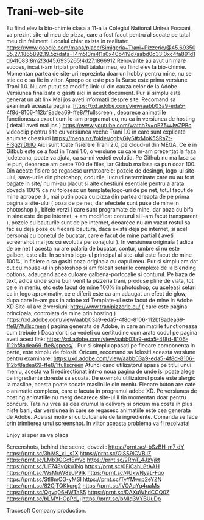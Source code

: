 # Trani-web-site
Eu fiind elev la bio-chimie clasa a 11-a la Colegiul National Unirea Focsani, va prezint site-ul meu de pizza, care a fost facut pentru al scoate pe tatal meu din faliment. Localul chiar exista in realitate: https://www.google.com/maps/place/Simigeria+Trani+Pizzerie/@45.6935035,27.1865892,19.5z/data=!4m5!3m4!1s0x40b419d7aabd0c33:0xc4fa891d1d64f083!8m2!3d45.6935265!4d27.1866912
Renovarite au avut un mare succes, incat i-am triplat profitul tatalui meu, eu fiind elev la bio-chimie. Momentan partea de site-uri reprezinta doar un hobby pentru mine, nu se stie ce o sa fie in viitor. 
Apropo ce este pus la Surse este prima versiune Trani 1.0. Nu am putut sa modific link-ul din cauza celor de la Adobe. Versiunea finalizata o gasiti aici in acest document. Pur si simplu este generat un alt link
Mai jos aveti informatii despre site. Recomand sa examinati aceasta pagina: https://xd.adobe.com/view/aabb03a9-eda5-4f8d-8106-112bf8adea69-ffe8/?fullscreen , deoarece animatiile functioneaza exact cum le-am programat eu, nu ca in versiunea de hosting ( detalii aveti mai jos ) 
https://www.youtube.com/watch?v=oEZ5wJwZPBc videoclip pentru site cu versiunea veche Trani 1.0 in care sunt explicate anumite chestiuni
https://mega.nz/folder/cghyGIyS#xMoK5SRa7t-FiSg2jIDblQ Aici sunt toate fisierele Trani 2.0, pe cloud-ul din MEGA. Ce e in Gitbub este ce a fost in Trani 1.0, o versiune cu care m-am prezentat la faza judeteana, poate va ajuta, ca sa-mi vedeti evolutia. Pe Github nu ma lasa sa le pun, deoarece am peste 700 de files, iar Gitbub ma lasa sa pun doar 100.
Din aceste fisiere se regasesc urmatoarele: pozele de desingn, logo-ul site-ului, save-urile din photoshop, codurile, lucruri neterminate care nu au fost bagate in site/ nu mi-au placut si alte chestiuni esentiale pentru a arata dovada 100% ca nu folosesc un template/logo-uri de pe net, totul facut de mine aproape :) , mai putin poza cu pizza din partea dreapta de pe prima pagina a site-ului ( poza de pe net, dar efectele sunt puse de mine in photoshop ) , bifele verzi ( care sunt programate de mine, dar poza cu bifa in sine este de pe internet, + am modificat conturul si l-am facut transparent ), pozele cu bauturile sunt de pe internet, deoarece nu am vazut rostul sa fac eu deja poze cu fiecare bautura, daca exista deja pe internet, si acel personaj cu bonetul de bucatar, care e facut de mine partial ( aveti screenshot mai jos cu evolutia personajului ). In versiunea originala ( adica de pe net ) acesta nu are palaria de bucatar, contur, umbre si nu este galben, este alb. In schimb logo-ul principal al site-ului este facut de mine 100%, in fisiere o sa gasiti poza originala cu capul meu. Pur si simplu am dat cut cu mouse-ul in photoshop si am folosit setarile complexe de la blending options, adaugand acea culoare galbena-portocalie si conturul. Pe baza de text, adica unde scrie bun venit la pizzeria trani, produse pline de viata, tot ce e in meniu, etc este facut de mine 100% in photoshop, cu aceleasi setari ca in logo aproximativ, ce e diferit este ca am adaugat un efect de glow, dupa care le-am pus in adobe xd 
Template-ul este facut de mine in Adobe XD
Site-ul are 2 versiuni: http://www.tranipizzerie.eu/ ( care este pagina principala, controlata de mine prin hosting )
                        https://xd.adobe.com/view/aabb03a9-eda5-4f8d-8106-112bf8adea69-ffe8/?fullscreen ( pagina generata de Adobe, in care animatiile functioneaza cum trebuie ) 
Daca doriti sa vedeti cu certitudine cum arata codul pe pagina aveti acest link: https://xd.adobe.com/view/aabb03a9-eda5-4f8d-8106-112bf8adea69-ffe8/specs/ . Pur si simplu apasati pe fiecare componenta in parte, este simplu de folosit.
Oricum, recomand sa folositi aceasta versiune pentru examinare: https://xd.adobe.com/view/aabb03a9-eda5-4f8d-8106-112bf8adea69-ffe8/?fullscreen
Atunci cand utilizatorul apasa pe titlul unui meniu, acesta va fi redirectionat intr-o noua pagina de unde isi poate alege ce ingrediente doreste sa scoata. De exemplu utilizatorul poate este alergic la masline, acesta poate scoate masliniile din meniu.
Fiecare buton are cate o animatie complexa, care e facuta in programul adobe XD. Pe versiunea de hosting animatiile nu merg deoarece site-ul il tin momentan doar pentru concurs. Tata nu vrea sa dea drumul la delivery si oricum ma costa in plus niste bani, dar versiunea in care se regasesc animatiile este cea generata de Adobe. Acelasi motiv si cu butoanele de la ingrediente. Comanda se face prin trimiterea unui screenshot. In viitor aceasta problema va fi rezolvata!

Enjoy si sper sa va placa

Screenshots, behind the scene, dovezi : https://prnt.sc/-bSzBH-m7_dY
https://prnt.sc/3hiVS_xL_s1X
https://prnt.sc/OlSS9iCVBiiZ
https://prnt.sc/LMb3GGcfEmVc
https://prnt.sc/2RmT_4JzVjkt
https://prnt.sc/UF748vQku1Nq
https://prnt.sc/0FiCahL8tAAH
https://prnt.sc/WsMuW89JP9Ik
https://prnt.sc/4UkwNyaL-Fqo
https://prnt.sc/Stl8mCG-yMSI
https://prnt.sc/TyYMwrp2eYZN
https://prnt.sc/82CjTQKkcrg2
https://prnt.sc/lVOAqYg4uaMs
https://prnt.sc/Qgvq06HWTaS5
https://prnt.sc/DAXuWhdCCQ0Z
https://prnt.sc/bLMYI-OpPd_j
https://prnt.sc/bMlq3VYBUuDp


Tracosoft Company production.



